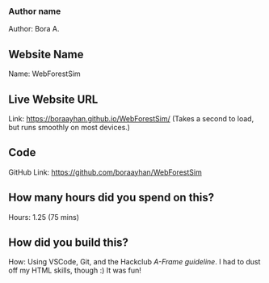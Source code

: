 ### Author name

Author: Bora A.

## Website Name

Name: WebForestSim

## Live Website URL

Link: https://boraayhan.github.io/WebForestSim/
(Takes a second to load, but runs smoothly on most devices.)

## Code

GitHub Link: https://github.com/boraayhan/WebForestSim

## How many hours did you spend on this?

Hours: 1.25 (75 mins)

## How did you build this?

How: Using VSCode, Git, and the Hackclub *A-Frame guideline*. I had to dust off my HTML skills, though :) It was fun!
